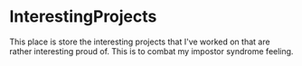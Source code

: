 # InterestingProjects
This place is store the interesting projects that I've worked on that are rather interesting proud of.   This is to combat my impostor syndrome feeling.
